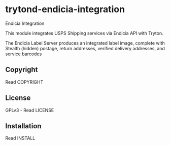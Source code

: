 trytond-endicia-integration
=========================

Endicia Integration

This module integrates USPS Shipping services via Endicia API with Tryton.

The Endicia Label Server produces an integrated label image, 
complete with Stealth (hidden) postage, return addresses, 
verified delivery addresses, and service barcodes


Copyright
---------

Read COPYRIGHT

License
-------

GPLv3 - Read LICENSE

Installation
------------

Read INSTALL
